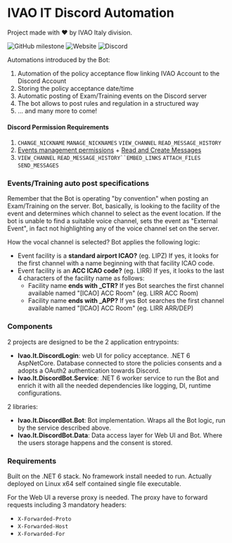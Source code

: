# IVAO IT Discord Automation
Project made with ❤️ by IVAO Italy division.

![GitHub milestone](https://img.shields.io/github/milestones/progress-percent/ivao-italy/discord/1) ![Website](https://img.shields.io/website?down_color=red&down_message=down&up_color=brightgreen&up_message=up&url=https%3A%2F%2Fdiscord.ivao.it) ![Discord](https://img.shields.io/discord/426318927220441089)

Automations introduced by the Bot:
1.  Automation of the policy acceptance flow linking IVAO Account to the Discord Account
2. Storing the policy acceptance date/time
3. Automatic posting of Exam/Training events on the Discord server
4. The bot allows to post rules and regulation in a structured way
5. ... and many more to come!

#### Discord Permission Requirements
1. `CHANGE_NICKNAME` `MANAGE_NICKNAMES` `VIEW_CHANNEL` `READ_MESSAGE_HISTORY`
3. [Events management permissions](https://discord.com/developers/docs/resources/guild-scheduled-event#permissions-to-create-an-event-with-entitytype-stageinstance) + [Read and Create Messages](https://discord.com/developers/docs/resources/guild-scheduled-event#permissions-to-create-an-event-with-entitytype-stageinstance)
4. `VIEW_CHANNEL` `READ_MESSAGE_HISTORY``EMBED_LINKS` `ATTACH_FILES` `SEND_MESSAGES`

### Events/Training auto post specifications
Remember that the Bot is operating "by convention" when posting an Exam/Training on the server.
Bot, basically, is looking to the facility of the event and determines which channel to select as the event location.
If the bot is unable to find a suitable voice channel, sets the event as "External Event", in fact not highlighting any of the voice channel set on the server.

How the vocal channel is selected? Bot applies the following logic:
* Event facility is a **standard airport ICAO?** (eg. LIPZ) If yes, it looks for the first channel with a name beginning with that facility ICAO code.
* Event facility is an **ACC ICAO code?** (eg. LIRR) If yes, it looks to the last 4 characters of the facility name as follows:
    * Facility name **ends with _CTR?** If yes Bot searches the first channel available named "[ICAO] ACC Room" (eg. LIRR ACC Room)
    * Facility name **ends with _APP?** If yes Bot searches the first channel available named "[ICAO] ACC Room" (eg. LIRR ARR/DEP)
    


### Components
2 projects are designed to be the 2 application entrypoints:
* **Ivao.It.DiscordLogin**: web UI for policy acceptance. .NET 6 AspNetCore. Database connected to store the policies consents and a adopts a OAuth2 authentication towards Discord.
* **Ivao.It.DiscordBot.Service**: .NET 6 worker service to run the Bot and enrich it with all the needed dependencies like logging, DI, runtime configurations.

2 libraries:
* **Ivao.It.DiscordBot.Bot**: Bot implementation. Wraps all the Bot logic, run by the service described above.
* **Ivao.It.DiscordBot.Data**: Data access layer for Web UI and Bot. Where the users storage happens and the consent is stored.

### Requirements
Built on the .NET 6 stack. No framework install needed to run.
Actually deployed on Linux x64 self contained single file executable.

For the Web UI a reverse proxy is needed. The proxy have to forward requests including 3 mandatory headers:
* `X-Forwarded-Proto`
* `X-Forwarded-Host`
* `X-Forwarded-For`

